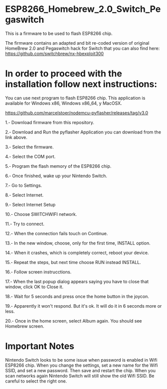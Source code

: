 # ESP8266_Homebrew_2.0_Switch_Pegaswitch

This is a firmware to be used to flash ESP8266 chip.

The firmware contains an adapted and bit re-coded version of original HomeBrew 2.0 and Pegaswitch hack for Switch that you can also find here: https://github.com/switchbrew/nx-hbexploit300

In order to proceed with the installation follow next instructions:
===================================================================

You can use next program to flash ESP8266 chip. This application is available for Windows x86, Windows x86_64, y MacOSX.

https://github.com/marcelstoer/nodemcu-pyflasher/releases/tag/v3.0

1.- Download firmware from this repository.

2.- Download and Run the pyflasher Application you can download from the link above.

3.- Select the firmware.

4.- Select the COM port.

5.- Program the flash memory of the ESP8266 chip.

6.- Once finished, wake up your Nintendo Switch.

7.- Go to Settings.

8.- Select Internet.

9.- Select Internet Setup

10.- Choose SWITCHWIFI network.

11.- Try to connect.

12.- When the connection fails touch on Continue.

13.- In the new window, choose, only for the first time, INSTALL option.

14.- When it crashes, which is completely correct, reboot your device.

15.- Repeat the steps, but next time choose RUN instead INSTALL.

16.- Follow screen instrucctions.

17.- When the last popup dialog appears saying you have to close that window, click OK to Close it.

18.- Wait for 5 seconds and press once the home button in the joycon.

19.- Apparently it won't respond. But it's ok. It will do it in 6 seconds more or less.

20.- Once in the home screen, select Album again. You should see Homebrew screen.

Important Notes
===============

Nintendo Switch looks to be some issue when password is enabled in Wifi ESP8266 chip. When you change the settings, set a new name for the Wifi SSID, and set a new password. Then save and restart the chip. When you scan networks again Nintendo Switch will still show the old Wifi SSID. Be careful to select the right one.







